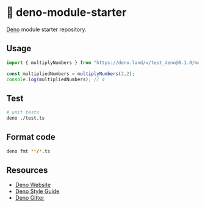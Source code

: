 # 🦕 deno-module-starter

[Deno](https://deno.land) module starter repository.

## Usage

```typescript
import { multiplyNumbers } from "https://deno.land/x/test_deno@0.1.0/mod.ts";

const multipliedNumbers = multiplyNumbers(2,2);
console.log(multipliedNumbers); // 4
```

## Test

```bash
# unit tests
deno ./test.ts
```

## Format code

```bash
deno fmt **/*.ts
```

## Resources

- [Deno Website](https://deno.land)
- [Deno Style Guide](https://deno.land/std/style_guide.md)
- [Deno Gitter](https://gitter.im/denolife/Lobby)
